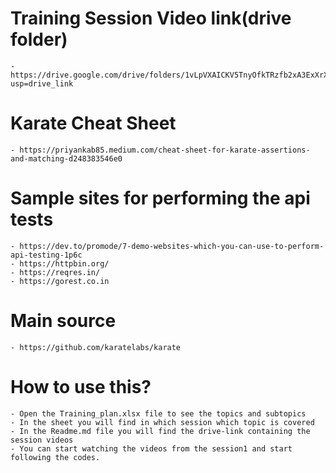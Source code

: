 # Training Session Video link(drive folder)

	- https://drive.google.com/drive/folders/1vLpVXAICKV5TnyOfkTRzfb2xA3ExXrXe?usp=drive_link

# Karate Cheat Sheet

	- https://priyankab85.medium.com/cheat-sheet-for-karate-assertions-and-matching-d248383546e0

# Sample sites for performing the api tests
	- https://dev.to/promode/7-demo-websites-which-you-can-use-to-perform-api-testing-1p6c
	- https://httpbin.org/
	- https://reqres.in/
	- https://gorest.co.in
	
# Main source
	- https://github.com/karatelabs/karate

# How to use this?
	- Open the Training_plan.xlsx file to see the topics and subtopics
	- In the sheet you will find in which session which topic is covered
	- In the Readme.md file you will find the drive-link containing the session videos
	- You can start watching the videos from the session1 and start following the codes.

